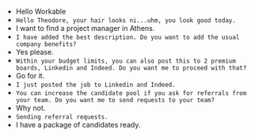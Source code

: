 - Hello Workable
- `Hello Theodore, your hair looks ni...uhm, you look good today.`
- I want to find a project manager in Athens.
- `I have added the best description. Do you want to add the usual company benefits?`
- Yes please.
- `Within your budget limits, you can also post this to 2 premium boards, Linkedin and Indeed. Do you want me to proceed with that?`
- Go for it.
- `I just posted the job to Linkedin and Indeed.`
- `You can increase the candidate pool if you ask for referrals from your team. Do you want me to send requests to your team?`
- Why not.
- `Sending referral requests.`
- I have a package of candidates ready.
